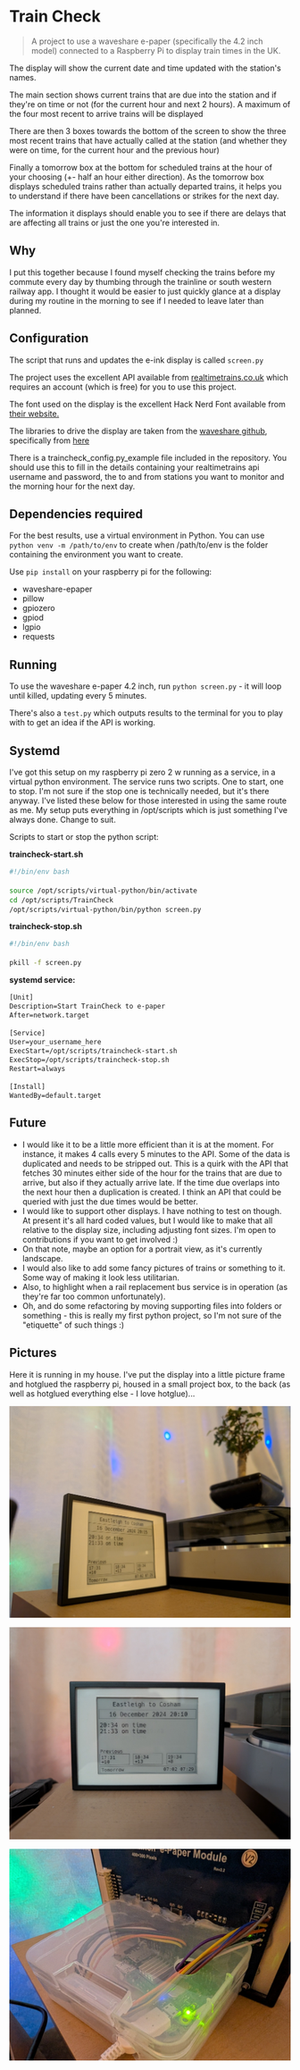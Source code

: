 # Train Check

>A project to use a waveshare e-paper (specifically the 4.2 inch model) connected to a Raspberry Pi to display train times in the UK.

The display will show the current date and time updated with the station's names. 

The main section shows current trains that are due into the station and if they're on time or not (for the current hour and next 2 hours). A maximum of the four most recent to arrive trains will be displayed

There are then 3 boxes towards the bottom of the screen to show the three most recent trains that have actually called at the station (and whether they were on time, for the current hour and the previous hour)

Finally a tomorrow box at the bottom for scheduled trains at the hour of your choosing (+- half an hour either direction). As the tomorrow box displays scheduled trains rather than actually departed trains, it helps you to understand if there have been cancellations or strikes for the next day.

The information it displays should enable you to see if there are delays that are affecting all trains or just the one you're interested in. 

## Why

I put this together because I found myself checking the trains before my commute every day by thumbing through the trainline or south western railway app. I thought it would be easier to just quickly glance at a display during my routine in the morning to see if I needed to leave later than planned.

## Configuration

The script that runs and updates the e-ink display is called `screen.py`

The project uses the excellent API available from [realtimetrains.co.uk](realtimetrains.co.uk) which requires an account (which is free) for you to use this project.

The font used on the display is the excellent Hack Nerd Font available from [their website.](https://www.nerdfonts.com/font-downloads)

The libraries to drive the display are taken from the [waveshare github](https://github.com/waveshareteam/e-Paper), specifically from [here](https://github.com/waveshareteam/e-Paper/tree/master/RaspberryPi_JetsonNano/python/lib/waveshare_epd)

There is a traincheck_config.py_example file included in the repository. You should use this to fill in the details containing your realtimetrains api username and password, the to and from stations you want to monitor and the morning hour for the next day.

## Dependencies required

For the best results, use a virtual environment in Python. You can use `python venv -m /path/to/env` to create when /path/to/env is the folder containing the environment you want to create.

Use `pip install` on your raspberry pi for the following:

- waveshare-epaper
- pillow
- gpiozero
- gpiod
- lgpio
- requests

## Running

To use the waveshare e-paper 4.2 inch, run `python screen.py` - it will loop until killed, updating every 5 minutes. 

There's also a `test.py` which outputs results to the terminal for you to play with to get an idea if the API is working.

## Systemd

I've got this setup on my raspberry pi zero 2 w running as a service, in a virtual python environment. The service runs two scripts. One to start, one to stop. I'm not sure if the stop one is technically needed, but it's there anyway. I've listed these below for those interested in using the same route as me. My setup puts everything in /opt/scripts which is just something I've always done. Change to suit.

Scripts to start or stop the python script:

**traincheck-start.sh**
```bash
#!/bin/env bash

source /opt/scripts/virtual-python/bin/activate
cd /opt/scripts/TrainCheck
/opt/scripts/virtual-python/bin/python screen.py
```

**traincheck-stop.sh**
```bash
#!/bin/env bash

pkill -f screen.py
```

**systemd service:**
```
[Unit]
Description=Start TrainCheck to e-paper
After=network.target 

[Service]
User=your_username_here
ExecStart=/opt/scripts/traincheck-start.sh
ExecStop=/opt/scripts/traincheck-stop.sh
Restart=always

[Install]
WantedBy=default.target
```

## Future

- I would like it to be a little more efficient than it is at the moment. For instance, it makes 4 calls every 5 minutes to the API. Some of the data is duplicated and needs to be stripped out. This is a quirk with the API that fetches 30 minutes either side of the hour for the trains that are due to arrive, but also if they actually arrive late. If the time due overlaps into the next hour then a duplication is created. I think an API that could be queried with just the due times would be better.
- I would like to support other displays. I have nothing to test on though. At present it's all hard coded values, but I would like to make that all relative to the display size, including adjusting font sizes. I'm open to contributions if you want to get involved :)
- On that note, maybe an option for a portrait view, as it's currently landscape.
- I would also like to add some fancy pictures of trains or something to it. Some way of making it look less utilitarian.
- Also, to highlight when a rail replacement bus service is in operation (as they're far too common unfortunately).
- Oh, and do some refactoring by moving supporting files into folders or something - this is really my first python project, so I'm not sure of the "etiquette" of such things :)

## Pictures

Here it is running in my house. I've put the display into a little picture frame and hotglued the raspberry pi, housed in a small project box, to the back (as well as hotglued everything else - I love hotglue)...

![Bonsai!](pictures/bonsai.jpg)

![From the cool front](pictures/front.jpg)

![From the ugly back](pictures/back.jpg)